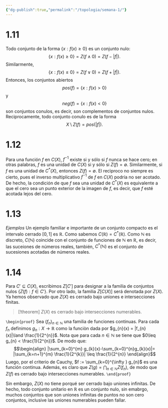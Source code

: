 ```yaml
---
{"dg-publish":true,"permalink":"/topologia/semana-1/"}
---
```


# 1.11
Todo conjunto de la forma $\{ x:f(x)\geq 0 \}$ es un conjunto nulo:
$$
\{ x: f(x)\geq 0  \} = Z(f \land 0) = Z(f-|f|).
$$
Similarmente,
$$
\{ x :f(x)\leq 0 \} = Z(f \lor 0) = Z(f+|f|).
$$
Entonces, los conjuntos abiertos $$
pos(f) = \{ x:f(x)>0 \}
$$
y $$
neg(f)= \{ x: f(x)<0 \}
$$
son conjuntos conulos, es decir, son complementos de conjuntos nulos.
Reciprocamente, todo conjunto conulo es de la forma $$
X \setminus Z(f) = pos(| f|).
$$
# 1.12
Para una función $f$ en $C(X)$, $f^{-1}$ existe si y sólo si $f$ nunca se hace cero; en otras palabras, $f$ es una unidad de $C(X)$ si y sólo si $Z(f)=\emptyset$.
Similarmente, si $f$ es una unidad de $C^{*}(X)$, entonces $Z(f)= \emptyset$. El recìproco no siempre es cierto, pues el inverso multiplicativo $f^{-1}$ de $f$ en $C(X)$ podría no ser acotado. De hecho, la condición de que $f$ sea una unidad de $C^{*}(X)$ es equivalente a que el cero sea un punto exterior de la imagen de $f$, es decir, que $f$ esté acotada lejos del cero.
# 1.13
*Ejemplos* Un ejemplo familiar e importante de un conjunto compacto es el intervalo cerrado $[0,1]$ es $\mathbb{R}$. Como sabemos $C(\mathbb{R}) =C^{*}(\mathbb{R})$. Como $\mathbb{N}$ es discreto, $C(\mathbb{N})$ coincide con el conjunto de funciones de $\mathbb{N}$ en $\mathbb{R}$, es decir, las suceiones de números reales, también, $C^{*}(\mathbb{N})$ es el conjunto de sucesiones acotadas de números reales.

# 1.14
Para $C' \subseteq C(X)$, escribimos $Z[C']$ para designar a la familia de conjuntos nulos $\{ Z(f): f \in C' \}.$ Por otro lado, la familia $Z[C(X)]$ será denotada por $Z(X)$.
Ya hemos observado que $Z(X)$ es cerrado bajo uniones e intersecciones finitas.

> [!theorem]
> $Z(X)$ es cerrado bajo intersecciones numerables.


`\begin{proof}`
Sea $(f_{n})_{n \in \mathbb{N}}$ una familia de funciones continuas. Para cada $f_{n}$ definimos $g_{n}: X \to \mathbb{R}$ como la funciòn dada por $g_{n}(x) = |f_{n}(x)|\land \frac{1}{2^{n}}$. Nota que para cada $n \in \mathbb{N}$ se tiene que $0\leq g_{n} < \frac{1}{2^{n}}$. De modo que:
$$\begin{align} |\sum_{k=0}^{m} g_{k}(x)-\sum_{k=0}^{n}g_{k}(x)|= |\sum_{k=n+1}^{m} \frac{1}{2^{k}}| \leq \frac{1}{2^{n}} \end{align}$$
Luego, por el criterio de Cauchy, $f := \sum_{k=0}^{\infty } g_{n}$ es una función continua. Además, es claro que $Z(g) = \bigcap_{n \in \mathbb{N}} Z(f_{n})$, de modo que $Z(f)$ es cerrado bajo intersecciones numerables.
`\end{proof}`

Sin embargo, $Z(X)$ no tiene porqué ser cerrado bajo uniones infinitas. De hecho, todo conjunto unitario en $\mathbb{R}$ es un conjunto nulo, sin emabrgo, muchos conjuntos que son uniones infinitas de puntos no son cero conjuntos, inclusive las uniones numerables pueden fallar.